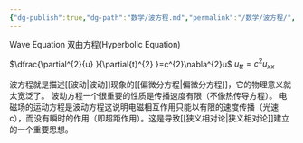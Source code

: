 ```yaml
---
{"dg-publish":true,"dg-path":"数学/波方程.md","permalink":"/数学/波方程/","dgPassFrontmatter":true,"noteIcon":"","created":"2024-04-16T13:01:27.423+08:00","updated":"2024-04-18T14:34:29.720+08:00"}
---
```


Wave Equation
双曲方程(Hyperbolic Equation)

$\dfrac{\partial^{2}{u} }{\partial{t}^{2} }=c^{2}\nabla^{2}u$
$u_{tt}=c^{2}u_{xx}$


波方程就是描述[[波动\|波动]]现象的[[偏微分方程\|偏微分方程]]，它的物理意义就太宽泛了。
波动方程一个很重要的性质是传播速度有限（不像热传导方程）。
电磁场的运动方程是波动方程这说明电磁相互作用只能以有限的速度传播（光速 c），而没有瞬时的作用（即超距作用）。这是导致[[狭义相对论\|狭义相对论]]建立的一个重要思想。

